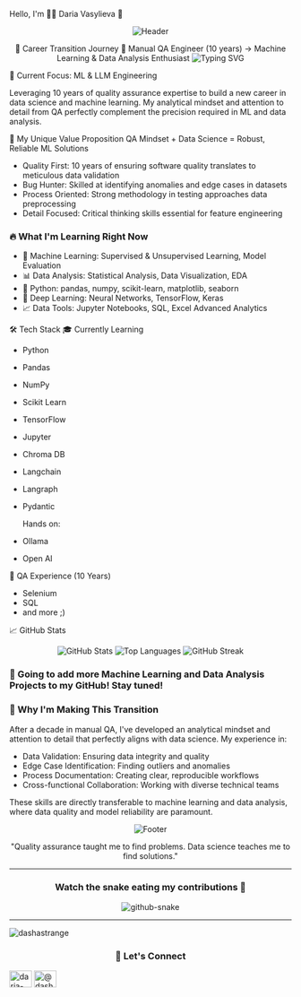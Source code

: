 Hello, I'm 👩‍💻 Daria Vasylieva 👋
<div align="center">

<img src="https://capsule-render.vercel.app/api?type=waving&color=gradient&customColorList=12&height=300&section=header&text=From%20QA%20to%20ML&fontSize=60&fontColor=fff&animation=fadeIn&fontAlignY=38&desc=Transforming%20Quality%20Assurance%20Experience%20into%20Data%20Intelligence&descAlignY=51&descAlign=center" alt="Header">

🚀 Career Transition Journey 🚀
Manual QA Engineer (10 years) → Machine Learning & Data Analysis Enthusiast
<img src="https://readme-typing-svg.herokuapp.com?font=Fira+Code&pause=1000&color=F75C7E&center=true&vCenter=true&width=435&lines=Quality+Assurance+Veteran;Machine+Learning+Student;Data+Analysis+Explorer;Python+Enthusiast;Always+Learning" alt="Typing SVG">
</div>

🎯 Current Focus: ML & LLM Engineering

Leveraging 10 years of quality assurance expertise to build a new career in data science and machine learning. My analytical mindset and attention to detail from QA perfectly complement the precision required in ML and data analysis.

💼 My Unique Value Proposition
QA Mindset + Data Science = Robust, Reliable ML Solutions
- Quality First: 10 years of ensuring software quality translates to meticulous data validation
- Bug Hunter: Skilled at identifying anomalies and edge cases in datasets
- Process Oriented: Strong methodology in testing approaches data preprocessing
- Detail Focused: Critical thinking skills essential for feature engineering

### 🔥 What I'm Learning Right Now
- 🤖 Machine Learning: Supervised & Unsupervised Learning, Model Evaluation
- 📊 Data Analysis: Statistical Analysis, Data Visualization, EDA
- 🐍 Python: pandas, numpy, scikit-learn, matplotlib, seaborn
- 🧠 Deep Learning: Neural Networks, TensorFlow, Keras
- 📈 Data Tools: Jupyter Notebooks, SQL, Excel Advanced Analytics

🛠️ Tech Stack
🎓 Currently Learning
- Python
- Pandas
- NumPy
- Scikit Learn
- TensorFlow
- Jupyter
- Chroma DB
- Langchain
- Langraph
- Pydantic

  Hands on:
- Ollama
- Open AI
  
🔧 QA Experience (10 Years)
- Selenium
- SQL
- and more ;)

📈 GitHub Stats
<div align="center">

<img src="https://github-readme-stats.vercel.app/api?username=dashastrange&show_icons=true&theme=radical&hide_border=true&count_private=true" alt="GitHub Stats">
<img src="https://github-readme-stats.vercel.app/api/top-langs/?username=dashastrange&layout=compact&theme=radical&hide_border=true" alt="Top Languages">
<img src="https://github-readme-streak-stats.herokuapp.com/?user=dashastrange&theme=radical&hide_border=true" alt="GitHub Streak">
</div>

### 🤖 Going to add more Machine Learning and Data Analysis Projects to my GitHub! Stay tuned!

### 🌟 Why I'm Making This Transition
After a decade in manual QA, I've developed an analytical mindset and attention to detail that perfectly aligns with data science. My experience in:

- Data Validation: Ensuring data integrity and quality
- Edge Case Identification: Finding outliers and anomalies
- Process Documentation: Creating clear, reproducible workflows
- Cross-functional Collaboration: Working with diverse technical teams
  
These skills are directly transferable to machine learning and data analysis, where data quality and model reliability are paramount.

</div>
<div align="center">
<img src="https://capsule-render.vercel.app/api?type=waving&color=gradient&customColorList=12&height=100&section=footer" alt="Footer">
  
  "Quality assurance taught me to find problems. Data science teaches me to find solutions."

---

### Watch the snake eating my contributions 🐍

<picture>
  <source media="(prefers-color-scheme: dark)" srcset="https://raw.githubusercontent.com/dashastrange/dashastrange/output/github-contribution-grid-snake-dark.svg" />
  <source media="(prefers-color-scheme: light)" srcset="https://raw.githubusercontent.com/dashastrange/dashastrange/output/github-contribution-grid-snake.svg" />
  <img alt="github-snake" src="https://raw.githubusercontent.com/dashastrange/dashastrange/output/github-snake.svg" />
</picture>

___

<p align="left"> <img src="https://komarev.com/ghpvc/?username=dashastrange&label=Profile%20views&color=0e75b6&style=flat" alt="dashastrange" /> </p>

### 🔗 Let's Connect
<p align="left">
<a href="https://linkedin.com/in/daria-vasylieva" target="blank"><img align="center" src="https://raw.githubusercontent.com/rahuldkjain/github-profile-readme-generator/master/src/images/icons/Social/linked-in-alt.svg" alt="daria-vasylieva" height="30" width="40" /></a>
<a href="https://medium.com/@dashastrange" target="blank"><img align="center" src="https://raw.githubusercontent.com/rahuldkjain/github-profile-readme-generator/master/src/images/icons/Social/medium.svg" alt="@dashastrange" height="30" width="40" /></a>
</p>

